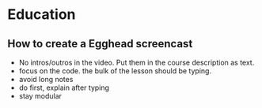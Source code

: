 # Education

## How to create a Egghead screencast

- No intros/outros in the video. Put them in the course description as text.
- focus on the code. the bulk of the lesson should be typing.
- avoid long notes
- do first, explain after typing
- stay modular
